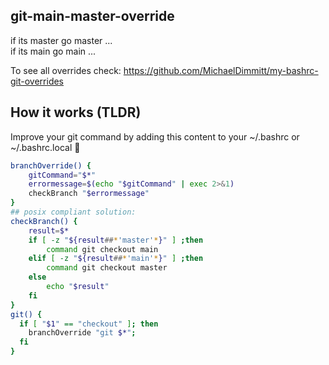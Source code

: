 ## git-main-master-override
if its master go master ... <br/>
if its main go main ...

To see all overrides check:
https://github.com/MichaelDimmitt/my-bashrc-git-overrides

## How it works (TLDR)
Improve your git command by adding this content to your ~/.bashrc or ~/.bashrc.local 🎉
```bash
branchOverride() {
    gitCommand="$*"
    errormessage=$(echo "$gitCommand" | exec 2>&1)
    checkBranch "$errormessage"
}
## posix compliant solution:
checkBranch() {
    result=$*
    if [ -z "${result##*'master'*}" ] ;then
        command git checkout main
    elif [ -z "${result##*'main'*}" ] ;then
        command git checkout master
    else
        echo "$result"
    fi
}
git() {
  if [ "$1" == "checkout" ]; then
    branchOverride "git $*";
  fi
}
```
